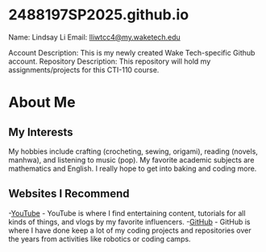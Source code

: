# 2488197SP2025.github.io

Name: Lindsay Li
Email: lliwtcc4@my.waketech.edu 

Account Description: This is my newly created Wake Tech-specific Github account.
Repository Description: This repository will hold my assignments/projects for this CTI-110 course.

# About Me
## My Interests
My hobbies include crafting (crocheting, sewing, origami), reading (novels, manhwa), and listening to music (pop).
My favorite academic subjects are mathematics and English.
I really hope to get into baking and coding more.
## Websites I Recommend
-[YouTube](https://www.youtube.com) - YouTube is where I find entertaining content, tutorials for all kinds of things, and vlogs by my favorite influencers.
-[GitHub](http://github.com) - GitHub is where I have done keep a lot of my coding projects and repositories over the years from activities like robotics or coding camps.